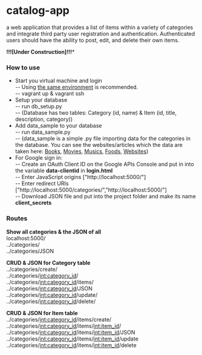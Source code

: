 # catalog-app
a web application that provides a list of items within a variety of categories and integrate third party user registration and authentication. Authenticated users should have the ability to post, edit, and delete their own items.  

**!!![Under Construction]!!!***  

### How to use  
- Start you virtual machine and login  
-- Using [the same environment](https://github.com/udacity/fullstack-nanodegree-vm/blob/master/vagrant/Vagrantfile) is recommended.  
-- vagrant up & vagrant ssh
- Setup your database  
-- run db_setup.py  
-- (Database has two tables: Category (id, name) & Item (id, title, description, category))
- Add data_sample to your database  
-- run data_sample.py  
-- (data_sample is a simple .py file importing data for the categories in the database. You can see the websites/articles which the data are taken here: 
[Books](https://www.weforum.org/agenda/2015/11/the-20-most-influential-books-in-history/), 
[Movies](http://www.imdb.com/chart/top), 
[Musics](https://theculturetrip.com/north-america/articles/the-10-influential-songs-that-changed-the-world/), 
[Foods](http://www.cnn.com/travel/article/world-best-food-dishes/index.html), 
[Websites](https://en.wikipedia.org/wiki/List_of_most-popular_websites))  
- For Google sign in:  
-- Create an OAuth Client ID on the Google APIs Console and put in into the variable **data-clientid** in **login.html**  
-- Enter JavaScript origins ["http://localhost:5000/"]  
-- Enter redirect URIs ["http://localhost:5000/categories/","http://localhost:5000/"]  
-- Download JSON file and put into the project folder and make its name **client_secrets**  
  

### Routes  
  
**Show all categories & the JSON of all**  
localhost:5000/  
../categories/  
../categories/JSON  
  
**CRUD & JSON for Category table**    
../categories/create/  
../categories/<int:category_id>/  
../categories/<int:category_id>/items/  
../categories/<int:category_id>/JSON  
../categories/<int:category_id>/update/  
../categories/<int:category_id>/delete/  
  
**CRUD & JSON for Item table**  
../categories/<int:category_id>/items/create/  
../categories/<int:category_id>/items/<int:item_id>/  
../categories/<int:category_id>/items/<int:item_id>/JSON  
../categories/<int:category_id>/items/<int:item_id>/update  
../categories/<int:category_id>/items/<int:item_id>/delete
